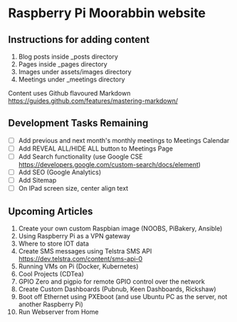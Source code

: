 # Raspberry Pi Moorabbin website

## Instructions for adding content
1. Blog posts inside _posts directory
2. Pages inside _pages directory
3. Images under assets/images directory
4. Meetings under _meetings directory

Content uses Github flavoured Markdown 
https://guides.github.com/features/mastering-markdown/

## Development Tasks Remaining
- [ ] Add previous and next month's monthly meetings to Meetings Calendar
- [ ] Add REVEAL ALL/HIDE ALL button to Meetings Page
- [ ] Add Search functionality (use Google CSE https://developers.google.com/custom-search/docs/element)
- [ ] Add SEO (Google Analytics)
- [ ] Add Sitemap
- [ ] On IPad screen size, center align text 

## Upcoming Articles
1. Create your own custom Raspbian image (NOOBS, PiBakery, Ansible)
2. Using Raspberry Pi as a VPN gateway
3. Where to store IOT data
4. Create SMS messages using Telstra SMS API https://dev.telstra.com/content/sms-api-0
5. Running VMs on Pi (Docker, Kubernetes)
6. Cool Projects (CDTea)
7. GPIO Zero and pigpio for remote GPIO control over the network
8. Create Custom Dashboards (Pubnub, Keen Dashboards, Rickshaw)
9. Boot off Ethernet using PXEboot (and use Ubuntu PC as the server, not another Raspberry Pi)
10. Run Webserver from Home
